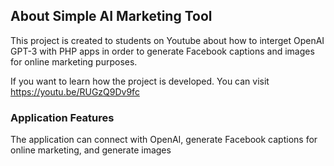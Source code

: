 ## About Simple AI Marketing Tool

This project is created to students on Youtube about how to interget OpenAI GPT-3 with PHP apps in order to generate Facebook captions and images for online marketing purposes. 

If you want to learn how the project is developed. You can visit https://youtu.be/RUGzQ9Dv9fc

### Application Features

The application can connect with OpenAI, generate Facebook captions for online marketing, and generate images 